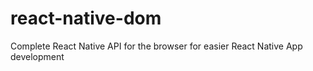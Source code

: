 # react-native-dom
Complete React Native API for the browser for easier React Native App development

<!--
https://gist.github.com/coolaj86/1318304
https://docs.npmjs.com/getting-started/publishing-npm-packages
-->
